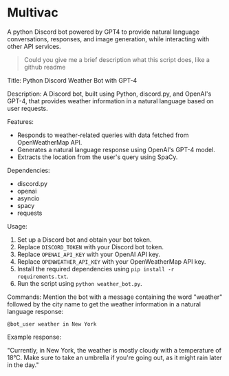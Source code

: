 # Multivac
A python Discord bot powered by GPT4 to provide natural language conversations, responses, and image generation, while interacting with other API services.

>Could you give me a brief description what this script does, like a github readme

Title: Python Discord Weather Bot with GPT-4

Description: A Discord bot, built using Python, discord.py, and OpenAI's GPT-4, that provides weather information in a natural language based on user requests.

Features:
- Responds to weather-related queries with data fetched from OpenWeatherMap API.
- Generates a natural language response using OpenAI's GPT-4 model.
- Extracts the location from the user's query using SpaCy.

Dependencies:
- discord.py
- openai
- asyncio
- spacy
- requests

Usage:
1. Set up a Discord bot and obtain your bot token.
2. Replace `DISCORD_TOKEN` with your Discord bot token.
3. Replace `OPENAI_API_KEY` with your OpenAI API key.
4. Replace `OPENWEATHER_API_KEY` with your OpenWeatherMap API key.
5. Install the required dependencies using `pip install -r requirements.txt`.
6. Run the script using `python weather_bot.py`.

Commands:
Mention the bot with a message containing the word "weather" followed by the city name to get the weather information in a natural language response:

`@bot_user weather in New York`

Example response:

"Currently, in New York, the weather is mostly cloudy with a temperature of 18°C. Make sure to take an umbrella if you're going out, as it might rain later in the day."
